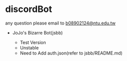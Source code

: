 # discordBot

any question please email to b08902124@ntu.edu.tw

- JoJo's Bizarre Bot(jsbb)

  - Test Version
  - Unstable
  - Need to Add auth.json(refer to jsbb/README.md)

